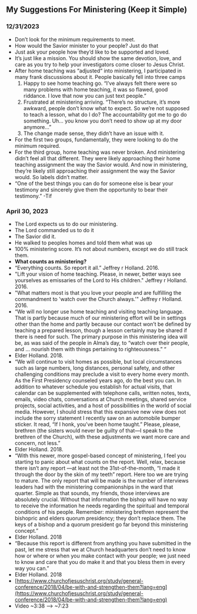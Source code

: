 ## My Suggestions For Ministering (Keep it Simple)
### 12/31/2023
- Don’t look for the minimum requirements to meet. 
- How would the Savior minister to your people? Just do that 
- Just ask your people how they’d like to be supported and loved. 
- It’s just like a mission. You should show the same devotion, love, and care as you try to help your investigators come closer to Jesus Christ.
- After home teaching was “adjusted“ into ministering, I participated in many frank discussions about it. People basically fell into three camps
	1. Happy to see home teaching go. “I’ve always felt there were so many problems with home teaching, it was so flawed, good riddance. I love that now you can just text people.”
	1. Frustrated at ministering arriving. “There’s no structure, it’s more awkward, people don’t know what to expect. So we’re not supposed to teach a lesson, what do I do? The accountability got me to go do something. Uh… you know you don’t need to show up at my door anymore…”
	1. The change made sense, they didn’t have an issue with it.
- For the first two groups, fundamentally, they were looking to do the minimum required.
- For the third group, home teaching was never broken. And ministering didn’t feel all that different. They were likely approaching their home teaching assignment the way the Savior would. And now in ministering, they’re likely still approaching their assignment the way the Savior would. So labels didn’t matter.
- “One of the best things you can do for someone else is bear your testimony and sincerely give them the opportunity to bear their testimony.” -Tif


### April 30, 2023
- The Lord expects us to do our ministering. 
- The Lord commanded us to do it 
- The Savior did it. 
- He walked to peoples homes and told them what was up 
- 100% ministering score. It’s not about numbers, except we do still track them. 
- **What counts as ministering?**
- “Everything counts. So report it all.” Jeffrey r Holland. 2016. 
- "Lift your vision of home teaching. Please, in newer, better ways see yourselves as emissaries of the Lord to His children." Jeffrey r Holland. 2016. 
- "What matters most is that you love your people and are fulfilling the commandment to 'watch over the Church always.'" Jeffrey r Holland. 2016. 
- “We will no longer use home teaching and visiting teaching language. That is partly because much of our ministering effort will be in settings other than the home and partly because our contact won’t be defined by teaching a prepared lesson, though a lesson certainly may be shared if there is need for such. The primary purpose in this ministering idea will be, as was said of the people in Alma’s day, to “watch over their people, and … nourish them with things pertaining to righteousness.” “
- Elder Holland. 2018.
- “We will continue to visit homes as possible, but local circumstances such as large numbers, long distances, personal safety, and other challenging conditions may preclude a visit to every home every month. As the First Presidency counseled years ago, do the best you can. In addition to whatever schedule you establish for actual visits, that calendar can be supplemented with telephone calls, written notes, texts, emails, video chats, conversations at Church meetings, shared service projects, social activities, and a host of possibilities in the world of social media. However, I should stress that this expansive new view does not include the sorry statement I recently saw on an automobile bumper sticker. It read, “If I honk, you’ve been home taught.” Please, please, brethren (the sisters would never be guilty of that—I speak to the brethren of the Church), with these adjustments we want more care and concern, not less.”
- Elder Holland. 2018.
- “With this newer, more gospel-based concept of ministering, I feel you starting to panic about what counts on the report. Well, relax, because there isn’t any report —at least not the 31st-of-the-month, “I made it through the door by the skin of my teeth” report. Here too we are trying to mature. The only report that will be made is the number of interviews leaders had with the ministering companionships in the ward that quarter. Simple as that sounds, my friends, those interviews are absolutely crucial. Without that information the bishop will have no way to receive the information he needs regarding the spiritual and temporal conditions of his people. Remember: ministering brethren represent the bishopric and elders quorum presidency; they don’t replace them. The keys of a bishop and a quorum president go far beyond this ministering concept.”
- Elder Holland. 2018
- “Because this report is different from anything you have submitted in the past, let me stress that we at Church headquarters don’t need to know how or where or when you make contact with your people; we just need to know and care that you do make it and that you bless them in every way you can.”
- Elder Holland. 2018
- [https://www.churchofjesuschrist.org/study/general-conference/2018/04/be-with-and-strengthen-them?lang=eng](https://www.churchofjesuschrist.org/study/general-conference/2018/04/be-with-and-strengthen-them?lang=eng)
- Video ~3:38 --> ~7:23